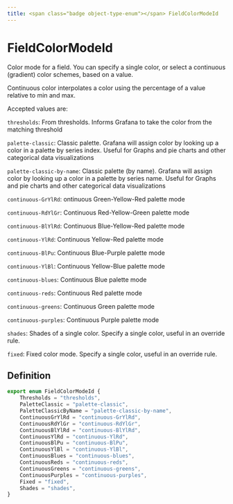 ```yaml
---
title: <span class="badge object-type-enum"></span> FieldColorModeId
---
```

# <span class="badge object-type-enum"></span> FieldColorModeId

Color mode for a field. You can specify a single color, or select a continuous (gradient) color schemes, based on a value.

Continuous color interpolates a color using the percentage of a value relative to min and max.

Accepted values are:

`thresholds`: From thresholds. Informs Grafana to take the color from the matching threshold

`palette-classic`: Classic palette. Grafana will assign color by looking up a color in a palette by series index. Useful for Graphs and pie charts and other categorical data visualizations

`palette-classic-by-name`: Classic palette (by name). Grafana will assign color by looking up a color in a palette by series name. Useful for Graphs and pie charts and other categorical data visualizations

`continuous-GrYlRd`: ontinuous Green-Yellow-Red palette mode

`continuous-RdYlGr`: Continuous Red-Yellow-Green palette mode

`continuous-BlYlRd`: Continuous Blue-Yellow-Red palette mode

`continuous-YlRd`: Continuous Yellow-Red palette mode

`continuous-BlPu`: Continuous Blue-Purple palette mode

`continuous-YlBl`: Continuous Yellow-Blue palette mode

`continuous-blues`: Continuous Blue palette mode

`continuous-reds`: Continuous Red palette mode

`continuous-greens`: Continuous Green palette mode

`continuous-purples`: Continuous Purple palette mode

`shades`: Shades of a single color. Specify a single color, useful in an override rule.

`fixed`: Fixed color mode. Specify a single color, useful in an override rule.

## Definition

```typescript
export enum FieldColorModeId {
	Thresholds = "thresholds",
	PaletteClassic = "palette-classic",
	PaletteClassicByName = "palette-classic-by-name",
	ContinuousGrYlRd = "continuous-GrYlRd",
	ContinuousRdYlGr = "continuous-RdYlGr",
	ContinuousBlYlRd = "continuous-BlYlRd",
	ContinuousYlRd = "continuous-YlRd",
	ContinuousBlPu = "continuous-BlPu",
	ContinuousYlBl = "continuous-YlBl",
	ContinuousBlues = "continuous-blues",
	ContinuousReds = "continuous-reds",
	ContinuousGreens = "continuous-greens",
	ContinuousPurples = "continuous-purples",
	Fixed = "fixed",
	Shades = "shades",
}

```
